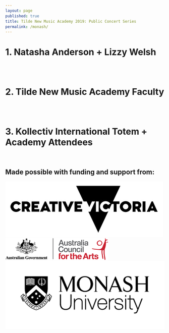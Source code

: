 ```yaml
---
layout: page
published: true
title: Tilde New Music Academy 2019: Public Concert Series
permalink: /monash/
---
```


# 1. Natasha Anderson + Lizzy Welsh
<br />
<script async defer src="https://www.trybooking.com/widget.js"></script>
<div class="tryb-widget" data-type="buttonWidget" data-eid="457232" data-showlogo="False" data-text="Get Tickets"></div>
<br />

# 2. Tilde New Music Academy Faculty
<br />
<script async defer src="https://www.trybooking.com/widget.js"></script>
<div class="tryb-widget" data-type="buttonWidget" data-eid="457233" data-showlogo="False" data-text="Get Tickets"></div>
<br />

# 3. Kollectiv International Totem + Academy Attendees
<br />
<script async defer src="https://www.trybooking.com/widget.js"></script>
<div class="tryb-widget" data-type="buttonWidget" data-eid="457235" data-showlogo="False" data-text="Get Tickets"></div>

## Made possible with funding and support from:
![Creative Vic Logo](/assets/img/CreativeVictoriaLogo_lores.jpg)
<br />
![Australia Council Logo](/assets/img/aca_logo_horizontal_small_rgb-54322b14eed17.png)
<br />
![Monash Logo](/assets/img/Monash-University-Logo-2016-Black.jpg)
